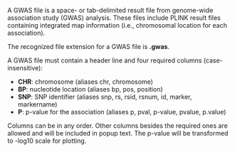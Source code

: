 A GWAS file is a space- or tab-delimited result file from genome-wide association study (GWAS) analysis. These files 
include PLINK result files containing integrated map information (i.e., chromosomal location for each association).

The recognized file extension for a GWAS file is  **.gwas**.   

A GWAS file must contain a header line and four required columns (case-insensitive):

*   **CHR**: chromosome (aliases chr, chromosome)
*   **BP**: nucleotide location (aliases bp, pos, position)
*   **SNP**: SNP identifier (aliases snp, rs, rsid, rsnum, id, marker, markername)
*   **P**: p-value for the association (aliases p, pval, p-value, pvalue, p.value)

Columns can be in any order. Other columns besides the required ones are allowed and will be included in popup text.
The p-value will be transformed to -log10 scale for plotting.
